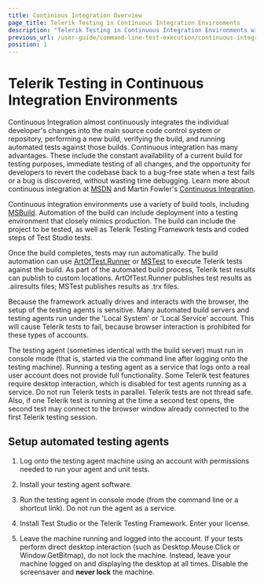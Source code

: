 ```yaml
---
title: Continious Integration Overview
page_title: Telerik Testing in Continuous Integration Environments
description: "Telerik Testing in Continuous Integration Environments with Test Studio"
previous_url: /user-guide/command-line-test-execution/continuous-integration/continuous-integration-environments.aspx, /user-guide/command-line-test-execution/continuous-integration/continuous-integration-environments
position: 1
---
```

# Telerik Testing in Continuous Integration Environments #

Continuous Integration almost continuously integrates the individual developer's changes into the main source code control system or repository, performing a new build, verifying the build, and running automated tests against those builds. Continuous integration has many advantages. These include the constant availability of a current build for testing purposes, immediate testing of all changes, and the opportunity for developers to revert the codebase back to a bug-free state when a test fails or a bug is discovered, without wasting time debugging. Learn more about continuous integration at <a href="http://msdn.microsoft.com/en-us/library/ee308011(v=vs.100).aspx" target="_blank">MSDN</a> and Martin Fowler's <a href="http://www.martinfowler.com/articles/continuousIntegration.html" target="_blank">Continuous Integration</a>.

Continuous integration environments use a variety of build tools, including <a href="http://msdn.microsoft.com/en-us/library/0k6kkbsd.aspx" target="_blank">MSBuild</a>. Automation of the build can include deployment into a testing environment that closely mimics production. The build can include the project to be tested, as well as Telerik Testing Framework tests and coded steps of Test Studio tests.

Once the build completes, tests may run automatically. The build automation can use <a href="/features/test-runners/artoftest-runner" target="_blank">ArtOfTest.Runner</a> or <a href="/features/test-runners/mstest" target="_blank">MSTest</a> to execute Telerik tests against the build. As part of the automated build process, Telerik test results can publish to custom locations. ArtOfTest.Runner publishes test results as .aiiresults files; MSTest publishes results as .trx files.

Because the framework actually drives and interacts with the browser, the setup of the testing agents is sensitive. Many automated build servers and testing agents run under the 'Local System' or 'Local Service' account. This will cause Telerik tests to fail, because browser interaction is prohibited for these types of accounts.

The testing agent (sometimes identical with the build server) must run in console mode (that is, started via the command line after logging onto the testing machine). Running a testing agent as a service that logs onto a real user account does not provide full functionality. Some Telerik test features require desktop interaction, which is disabled for test agents running as a service.
Do not run Telerik tests in parallel. Telerik tests are not thread safe. Also, if one Telerik test is running at the time a second test opens, the second test may connect to the browser window already connected to the first Telerik testing session. 

## Setup automated testing agents ##

1. Log onto the testing agent machine using an account with permissions needed to run your agent and unit tests.

2. Install your testing agent software.

3. Run the testing agent in console mode (from the command line or a shortcut link). Do not run the agent as a service.

4. Install Test Studio or the Telerik Testing Framework. Enter your license.

5. Leave the machine running and logged into the account. If your tests perform direct desktop interaction (such as Desktop.Mouse.Click or Window.GetBitmap), do not lock the machine. Instead, leave your machine logged on and displaying the desktop at all times. Disable the screensaver and **never lock** the machine.
